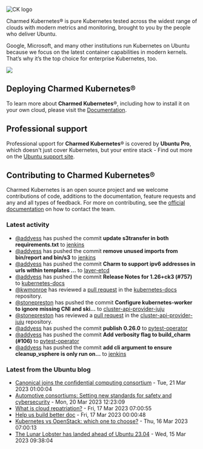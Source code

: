 ![CK logo](https://assets.ubuntu.com/v1/451d4cf4-Charmed+Kubernetes_RGB_onWhite_2022.svg)

Charmed Kubernetes® is pure Kubernetes tested across the widest range of clouds with modern metrics and monitoring, brought to you by the people who deliver Ubuntu.

Google, Microsoft, and many other institutions run Kubernetes on Ubuntu because we focus on the latest container capabilities in modern kernels. That’s why it’s the top choice for enterprise Kubernetes, too.

![](https://assets.ubuntu.com/v1/843c77b6-juju-at-a-glace.svg)

## Deploying Charmed Kubernetes®

To learn more about **Charmed Kubernetes**®, including how to install it on your own cloud, please visit the [Documentation][docs].

## Professional support

Professional upport for **Charmed Kubernetes**® is covered by **Ubuntu Pro**, which doesn't just cover Kubernetes, but your entire stack - Find out more on the [Ubuntu support site](https://ubuntu.com/support).

## Contributing to Charmed Kubernetes®

Charmed Kubernetes is an open source project and we welcome contributions of code, additions to the documentation, feature requests and any and all types of feedback. For more on contributing, see the [official documentation][get-in-touch] on how to contact the team.

<!-- LINKS -->
[docs]: https://ubuntu.com/kubernetes/docs
[get-in-touch]: https://ubuntu.com/kubernetes/docs/get-in-touch

### Latest activity

<!-- activity starts -->
 - [@addyess](https://github.com/addyess) has pushed the commit **update s3transfer in both requirements.txt** to [jenkins](https://github.com/charmed-kubernetes/jenkins)
 - [@addyess](https://github.com/addyess) has pushed the commit **remove unused imports from bin/report and bin/s3** to [jenkins](https://github.com/charmed-kubernetes/jenkins)
 - [@addyess](https://github.com/addyess) has pushed the commit **Charm to support ipv6 addresses in urls within templates ...** to [layer-etcd](https://github.com/charmed-kubernetes/layer-etcd)
 - [@addyess](https://github.com/addyess) has pushed the commit **Release Notes for 1.26+ck3 (#757)** to [kubernetes-docs](https://github.com/charmed-kubernetes/kubernetes-docs)
 - [@kwmonroe](https://github.com/kwmonroe) has reviewed a [pull request](https://github.com/charmed-kubernetes/kubernetes-docs/pull/757) in the [kubernetes-docs](https://github.com/charmed-kubernetes/kubernetes-docs) repository.
 - [@stonepreston](https://github.com/stonepreston) has pushed the commit **Configure kubernetes-worker to ignore missing CNI and ski...** to [cluster-api-provider-juju](https://github.com/charmed-kubernetes/cluster-api-provider-juju)
 - [@stonepreston](https://github.com/stonepreston) has reviewed a [pull request](https://github.com/charmed-kubernetes/cluster-api-provider-juju/pull/9) in the [cluster-api-provider-juju](https://github.com/charmed-kubernetes/cluster-api-provider-juju) repository.
 - [@addyess](https://github.com/addyess) has pushed the commit **publish 0.26.0** to [pytest-operator](https://github.com/charmed-kubernetes/pytest-operator)
 - [@addyess](https://github.com/addyess) has pushed the commit **Add verbosity flag to build_charm (#106)** to [pytest-operator](https://github.com/charmed-kubernetes/pytest-operator)
 - [@addyess](https://github.com/addyess) has pushed the commit **add cli argument to ensure cleanup_vsphere is only run on...** to [jenkins](https://github.com/charmed-kubernetes/jenkins)
<!-- activity ends -->

<!-- roadmap starts -->

<!-- roadmap ends -->

### Latest from the Ubuntu blog

<!-- blog starts -->
* [Canonical joins the confidential computing consortium](https://ubuntu.com//blog/canonical-joins-the-confidential-computing-consortium) - Tue, 21 Mar 2023 01:00:04 
* [Automotive consortiums: Setting new standards for safety and cybersecurity](https://ubuntu.com//blog/automotive-consortiums-setting-new-standards-for-safety-and-cybersecurity) - Mon, 20 Mar 2023 12:23:09 
* [What is cloud repatriation?](https://ubuntu.com//blog/what-is-cloud-repatriation) - Fri, 17 Mar 2023 07:00:55 
* [Help us build better doc](https://ubuntu.com//blog/help-us-build-better-doc) - Fri, 17 Mar 2023 00:00:48 
* [Kubernetes vs OpenStack: which one to choose?](https://ubuntu.com//blog/kubernetes-vs-openstack) - Thu, 16 Mar 2023 07:00:13 
* [The Lunar Lobster has landed ahead of Ubuntu 23.04](https://ubuntu.com//blog/lunar-lobster-has-landed) - Wed, 15 Mar 2023 09:38:04 
<!-- blog ends -->
